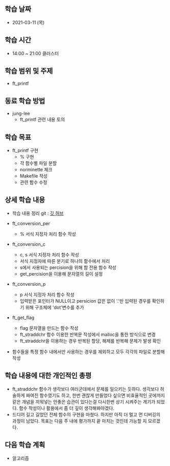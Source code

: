 학습 날짜
---
+ 2021-03-11 (목)

학습 시간
---
+ 14:00 ~ 21:00 클러스터

학습 범위 및 주제
---
+ ft_printf

동료 학습 방법
---
+ jung-lee
    + ft_printf 관련 내용 토의

학습 목표
---
+ ft_printf 구현
    + % 구현
    + 각 함수별 파일 분할
    + norminette 체크
    + Makefile 작성
    + 관련 함수 수정

상세 학습 내용
---
+ 학습 내용 정리 git : [깃 허브](https://github.com/kiskim/study)   

+ ft_conversion_per
    + % 서식 지정자 처리 함수 작성
+ ft_conversion_c
    + c, s 서식 지정자 처리 함수 작성
    + 서식 지정자에 따른 분기로 하나의 함수에서 처리
    + s에서 사용되는 percision을 위해 함 전용 함수 작성
    + get_percision을 이용해 문자열의 길이 설정
+ ft_conversion_p
    + p 서식 지정자 처리 함수 작성
    + 입력받은 포인터가 NULL이고 persicion 값은 없이 '.'만 입력된 경우를 확인하기 위해 구조체에 'dot'변수를 추가
+ ft_get_flag
    + flag 문자열을 만드는 함수 작성
    + ft_straddchr 함수 이용한 반복문 작성에서 malloc을 통한 방식으로 변경
    + ft_straddchr을 이용하는 경우 반복된 할당, 해제를 반복해 문제가 발생 확인
+ 함수들을 특정 함수 내에서만 사용하는 경우를 제외하고 모두 각각의 파일로 분할해 작성

학습 내용에 대한 개인적인 총평
---
+ ft_straddchr 함수가 생각보다 여러군데에서 문제를 일으키는 듯하다. 생각보다 허술하게 짜여진 함수였기도 하고, 한번 괜찮게 만들었다 싶으면 비효율적인 곳에까지 같은 개념을 끼워넣는 안좋은 습관이 있다는걸 다시한번 상기 시켜주는 계기가 되었다. 함수 작성이나 활용에서 좀 더 깊이 생각해봐야겠다.
+ 드디어 길고 길었던 전체 함수의 구현을 마쳤다. 하지만 아직 더 멀고 먼 디버깅의 과정이 남았다. 목표는 다음 주 내에 평가까지 끝 마치는 것인데 가능할 지 모르겠다.

다음 학습 계획
---
+ 알고리즘